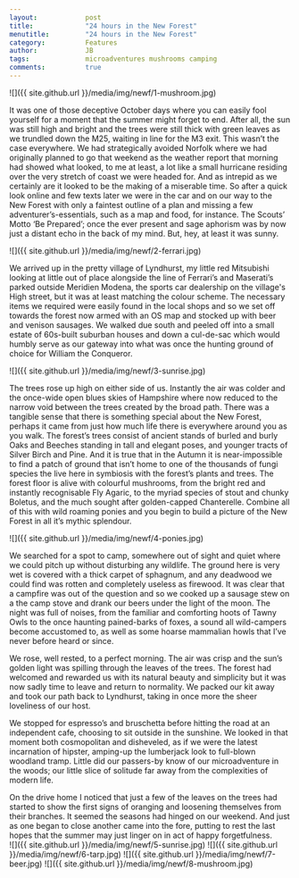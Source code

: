 ```yaml
---
layout:            post
title:             "24 hours in the New Forest"
menutitle:         "24 hours in the New Forest"
category:          Features
author:            JB
tags:              microadventures mushrooms camping
comments:          true
---
```


![]({{ site.github.url }}/media/img/newf/1-mushroom.jpg)

It was one of those deceptive October days where you can easily fool yourself for a moment that the summer might forget to end. After all, the sun was still high and bright and the trees were still thick with green leaves as we trundled down the M25, waiting in line for the M3 exit. This wasn’t the case everywhere. We had strategically avoided Norfolk where we had originally planned to go that weekend as the weather report that morning had showed what looked, to me at least, a lot like a small hurricane residing over the very stretch of coast we were headed for. And as intrepid as we certainly are it looked to be the making of a miserable time. So after a quick look online and few texts later we were in the car and on our way to the New Forest with only a faintest outline of a plan and missing a few adventurer’s-essentials, such as a map and food, for instance. The Scouts’ Motto ‘Be Prepared’; once the ever present and sage aphorism was by now just a distant echo in the back of my mind. But, hey, at least it was sunny. 

![]({{ site.github.url }}/media/img/newf/2-ferrari.jpg)

We arrived up in the pretty village of Lyndhurst, my little red Mitsubishi looking at little out of place alongside the line of Ferrari’s and Maserati’s parked outside Meridien Modena, the sports car dealership on the village's High street, but it was at least matching the colour scheme. The necessary items we required were easily found in the local shops and so we set off towards the forest now armed with an OS map and stocked up with beer and venison sausages. We walked due south and peeled off into a small estate of 60s-built suburban houses and down a cul-de-sac which would humbly serve as our gateway into what was once the hunting ground of choice for William the Conqueror. 

![]({{ site.github.url }}/media/img/newf/3-sunrise.jpg)

The trees rose up high on either side of us. Instantly the air was colder and the once-wide open blues skies of Hampshire where now reduced to the narrow void between the trees created by the broad path. There was a tangible sense that there is something special about the New Forest, perhaps it came from just how much life there is everywhere around you as you walk. The forest’s trees consist of ancient stands of burled and burly Oaks and Beeches standing in tall and elegant poses, and younger tracts of Silver Birch and Pine. And it is true that in the Autumn it is near-impossible to find a patch of ground that isn’t home to one of the thousands of fungi species the live here in symbiosis with the forest’s plants and trees. The forest floor is alive with colourful mushrooms, from the bright red and instantly recognisable Fly Agaric, to the myriad species of stout and chunky Boletus, and the much sought after golden-capped Chanterelle. Combine all of this with wild roaming ponies and you begin to build a picture of the New Forest in all it’s mythic splendour.     

![]({{ site.github.url }}/media/img/newf/4-ponies.jpg)

We searched for a spot to camp, somewhere out of sight and quiet where we could pitch up without disturbing any wildlife. The ground here is very wet is covered with a thick carpet of sphagnum, and any deadwood we could find was rotten and completely useless as firewood. It was clear that a campfire was out of the question and so we cooked up a sausage stew on a the camp stove and drank our beers under the light of the moon. The night was full of noises, from the familiar and comforting hoots of Tawny Owls to the once haunting pained-barks of foxes, a sound all wild-campers become accustomed to, as well as some hoarse mammalian howls that I’ve never before heard or since.

We rose, well rested, to a perfect morning. The air was crisp and the sun’s golden light was spilling through the leaves of the trees. The forest had welcomed and rewarded us with its natural beauty and simplicity but it was now sadly time to leave and return to normality. We packed our kit away and took our path back to Lyndhurst, taking in once more the sheer loveliness of our host. 

We stopped for espresso’s and bruschetta before hitting the road at an independent cafe, choosing to sit outside in the sunshine. We looked in that moment both cosmopolitan and disheveled, as if we were the latest incarnation of hipster, amping-up the lumberjack look to full-blown woodland tramp. Little did our passers-by know of our microadventure in the woods; our little slice of solitude far away from the complexities of modern life. 

On the drive home I noticed that just a few of the leaves on the trees had started to show the first signs of oranging and loosening themselves from their branches. It seemed the seasons had hinged on our weekend. And just as one began to close another came into the fore, putting to rest the last hopes that the summer may just linger on in act of happy forgetfulness.               
![]({{ site.github.url }}/media/img/newf/5-sunrise.jpg)
![]({{ site.github.url }}/media/img/newf/6-tarp.jpg)
![]({{ site.github.url }}/media/img/newf/7-beer.jpg)
![]({{ site.github.url }}/media/img/newf/8-mushroom.jpg)